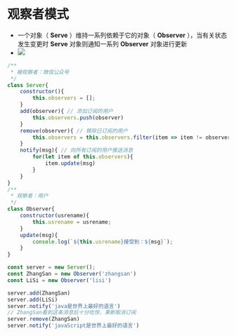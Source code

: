 ﻿# 观察者模式

- 一个对象（ **Serve** ）维持一系列依赖于它的对象（ **Observer** ），当有关状态发生变更时 **Serve** 对象则通知一系列 **Observer** 对象进行更新
- ![](https://cdn.jsdelivr.net/gh/kingmusi/blogImages/img/观察者模式.png)

```js
/**
 * 被观察者：微信公众号
 */
class Server{
    constructor(){
        this.observers = [];
    }
    add(observer){ // 添加订阅的用户
        this.observers.push(observer)
    }
    remove(observer){ // 移除已订阅的用户
        this.observers = this.observers.filter(item => item != observer)
    }
    notify(msg){ // 向所有订阅的用户推送消息
        for(let item of this.observers){
            item.update(msg)
        }
    }
}
/**
 * 观察者：用户
 */
class Observer{
    constructor(usrename){
        this.usrename = usrename;
    }
    update(msg){
        console.log(`${this.usrename}接受到：${msg}`);
    }
}

const server = new Server();
const ZhangSan = new Observer('zhangsan')
const LiSi = new Observer('lisi')

server.add(ZhangSan)
server.add(LiSi)
server.notify('java是世界上最好的语言')
// ZhangSan看到这条消息后十分吃惊，果断取消订阅
server.remove(ZhangSan)
server.notify('javaScript是世界上最好的语言')
```



